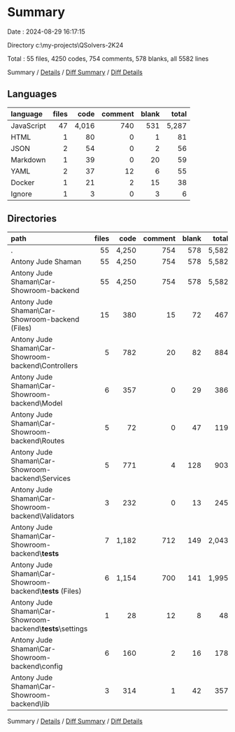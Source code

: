 # Summary

Date : 2024-08-29 16:17:15

Directory c:\\my-projects\\QSolvers-2K24

Total : 55 files,  4250 codes, 754 comments, 578 blanks, all 5582 lines

Summary / [Details](details.md) / [Diff Summary](diff.md) / [Diff Details](diff-details.md)

## Languages
| language | files | code | comment | blank | total |
| :--- | ---: | ---: | ---: | ---: | ---: |
| JavaScript | 47 | 4,016 | 740 | 531 | 5,287 |
| HTML | 1 | 80 | 0 | 1 | 81 |
| JSON | 2 | 54 | 0 | 2 | 56 |
| Markdown | 1 | 39 | 0 | 20 | 59 |
| YAML | 2 | 37 | 12 | 6 | 55 |
| Docker | 1 | 21 | 2 | 15 | 38 |
| Ignore | 1 | 3 | 0 | 3 | 6 |

## Directories
| path | files | code | comment | blank | total |
| :--- | ---: | ---: | ---: | ---: | ---: |
| . | 55 | 4,250 | 754 | 578 | 5,582 |
| Antony Jude Shaman | 55 | 4,250 | 754 | 578 | 5,582 |
| Antony Jude Shaman\\Car-Showroom-backend | 55 | 4,250 | 754 | 578 | 5,582 |
| Antony Jude Shaman\\Car-Showroom-backend (Files) | 15 | 380 | 15 | 72 | 467 |
| Antony Jude Shaman\\Car-Showroom-backend\\Controllers | 5 | 782 | 20 | 82 | 884 |
| Antony Jude Shaman\\Car-Showroom-backend\\Model | 6 | 357 | 0 | 29 | 386 |
| Antony Jude Shaman\\Car-Showroom-backend\\Routes | 5 | 72 | 0 | 47 | 119 |
| Antony Jude Shaman\\Car-Showroom-backend\\Services | 5 | 771 | 4 | 128 | 903 |
| Antony Jude Shaman\\Car-Showroom-backend\\Validators | 3 | 232 | 0 | 13 | 245 |
| Antony Jude Shaman\\Car-Showroom-backend\\__tests__ | 7 | 1,182 | 712 | 149 | 2,043 |
| Antony Jude Shaman\\Car-Showroom-backend\\__tests__ (Files) | 6 | 1,154 | 700 | 141 | 1,995 |
| Antony Jude Shaman\\Car-Showroom-backend\\__tests__\\settings | 1 | 28 | 12 | 8 | 48 |
| Antony Jude Shaman\\Car-Showroom-backend\\config | 6 | 160 | 2 | 16 | 178 |
| Antony Jude Shaman\\Car-Showroom-backend\\lib | 3 | 314 | 1 | 42 | 357 |

Summary / [Details](details.md) / [Diff Summary](diff.md) / [Diff Details](diff-details.md)